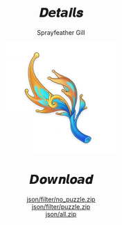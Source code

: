 <body>
  <div align="center">
    <h1>𝑫𝙚𝒕𝙖𝒊𝙡𝒔</h1>
    <p>Sprayfeather Gill</p>
    <img src=item.webp>
    <h1>𝘿𝒐𝙬𝒏𝙡𝒐𝙖𝒅</h1>
    <a href="json/filter/no%20puzzle/nopuzzle.zip">json/filter/no_puzzle.zip</a></br>
    <a href="json/filter/puzzle/puzzle.zip">json/filter/puzzle.zip</a></br>
    <a href="json/all/all.zip">json/all.zip</a></br>
  </div>
</body>
